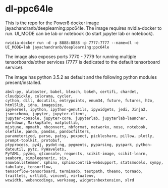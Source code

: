 # dl-ppc64le

This is the repo for the Power8 docker image jayachandranb/deeplearning:ppc64le. The image requires nvidia-docker to run. UI_MODE can be lab or notebook (to start jupyter lab or notebook).
```
nvidia-docker run -d -p 8888:8888 -p 7777:7777 --name=dl -e UI_MODE=lab jayachandranb/deeplearning:ppc64le
```

The image also exposes ports 7770 - 7779 for running multiple tensorboards/other services (7777 is dedicated to the default tensorboard service).

The image has python 3.5.2 as default and the following python modules present/installed.
```
absl-py, alabaster, babel, bleach, bokeh, certifi, chardet, cloudpickle, colorama, cycler,
cython, dill, docutils, entrypoints, enum34, future, futures, h2o, html5lib, idna, imagesize,
ipykernel, ipython, ipython-genutils, ipywidgets, jedi, Jinja2, jsonschema, jupyter, jupyter-client,
jupyter-console, jupyter-core, jupyterlab, jupyterlab-launcher, markdown, MarkupSafe, matplotlib,
mistune, mpmath, nbconvert, nbformat, networkx, nose, notebook, olefile, panda, pandas, pandocfilters,
parameterized, parso, patsy, pexpect, pickleshare, pillow, plotly, prompt-toolkit, protobuf,
ptyprocess, py4j, pydot-ng, pygments, pyparsing, pyspark, python-dateutil, pytz, PyWavelets,
PyYAML, pyzmq, qtconsole, requests, scikit-image, scikit-learn, seaborn, simplegeneric, six,
snowballstemmer, sphinx, sphinxcontrib-websupport, statsmodels, sympy, tabulate, tensorflow,
tensorflow-tensorboard, terminado, testpath, theano, tornado, traitlets, urllib3, vincent, virtualenv,
wcwidth, webencodings, werkzeug, widgetsnbextension, xlrd
```
